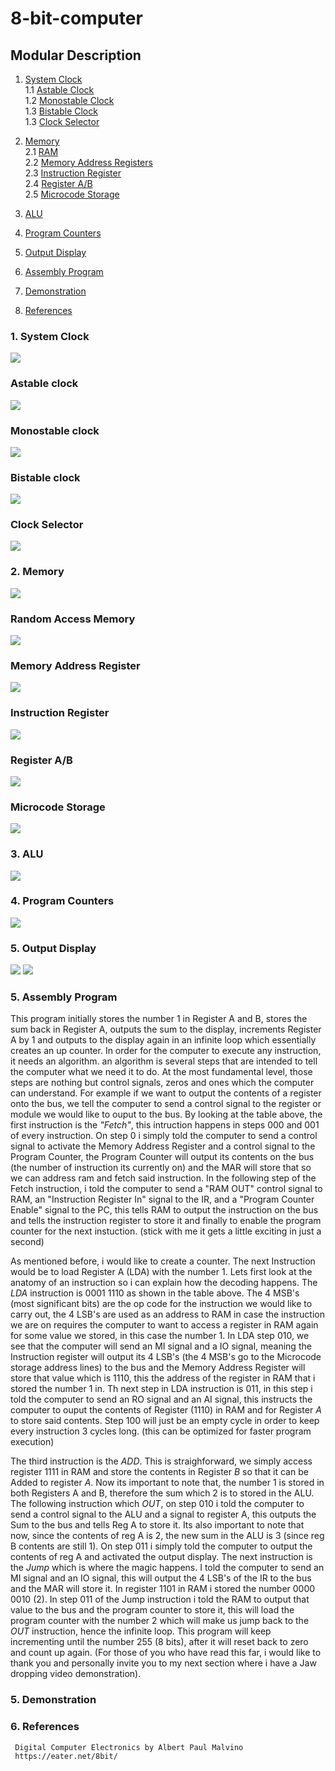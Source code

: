 # 8-bit-computer

## Modular Description

1. [ System Clock ](#desc)  
     1.1 [Astable Clock ](#astable)  
     1.2 [Monostable Clock ](#monostable)  
     1.3 [Bistable Clock ](#bistable)  
     1.3 [Clock Selector ](#selector)  
    
2. [ Memory ](#memory)  
     2.1 [RAM ](#RAM)  
     2.2 [Memory Address Registers](#MAR)  
     2.3 [Instruction Register ](#IR)  
     2.4 [Register A/B](#RegisterA)   
     2.5 [Microcode Storage](#micro)  
     
3. [ALU](#alu)  

4. [Program Counters ](#ProgramCounter)  

5. [Output Display ](#output)  

6. [Assembly Program](#assembly)

6. [Demonstration ](#demo)   

7. [References ](#refs)  

<a name="desc"></a>
### 1. System Clock  
   <img src="images/SystemClock.JPG">

<a name="astable"></a>
### Astable clock
   <img src="images/astable.JPG">

<a name="monostable"></a>
### Monostable clock
   <img src="images/monostable.JPG">

<a name="bistable"></a>
### Bistable clock
   <img src="images/bistable.JPG">
   
<a name="selector"></a>
### Clock Selector
   <img src="images/ClockSelector.JPG">

<a name="memory"></a>
### 2. Memory
   <img src="images/Memory.JPG">

<a name="RAM"></a>
### Random Access Memory
   <img src="images/RAM.JPG">
     
<a name="MAR"></a>
### Memory Address Register
   <img src="images/MemoryAdressRegister.JPG">
   
<a name="IR"></a>
### Instruction Register
   <img src="images/InstructionRegister.jpg">

<a name="RegisterA"></a>
### Register A/B
   <img src="images/RegistersA_B.JPG">
    
<a name="micro"></a>
### Microcode Storage
   <img src="images/MicrocodeStorage.JPG">
   
<a name="alu"></a>
### 3. ALU
   <img src="images/ALU.JPG">
   
<a name="ProgramCounter"></a>  
### 4. Program Counters
   <img src="images/ProgramCounters.JPG">

<a name="output"></a>  
### 5. Output Display
   <img src="images/output.JPG">
   <img src="images/output2.JPG">
   
<a name="output"></a>  
### 5. Assembly Program
   
   
   This program initially stores the number 1 in Register A and B, stores the sum back in Register A, outputs the sum to the display, increments Register A by 1 and outputs to the display again in an infinite loop which essentially creates an up counter. In order for the computer to execute any instruction, it needs an algorithm. an algorithm is several steps that are intended to tell the computer what we need it to do. At the most fundamental level, those steps are nothing but control signals, zeros and ones which the computer can understand. For example if we want to output the contents of a register onto the bus, we tell the computer to send a control signal to the register or module we would like to ouput to the bus. By looking at the table above, the first instruction is the *"Fetch"*, this intruction happens in steps 000 and 001 of every instruction. On step 0 i simply told the computer to send a control signal to activate the Memory Address Register and a control signal to the Program Counter, the Program Counter will output its contents on the bus (the number of instruction its currently on) and the MAR will store that so we can address ram and fetch said instruction. In the following step of the Fetch instruction, i told the computer to send a "RAM OUT" control signal to RAM, an "Instruction Register In" signal to the IR, and a "Program Counter Enable" signal to the PC, this tells RAM to output the instruction on the bus and tells the instruction register to store it and finally to enable the program counter for the next instuction. (stick with me it gets a little exciting in just a second)
   
   As mentioned before, i would like to create a counter. The next Instruction would be to load Register A (LDA) with the number 1. Lets first look at the anatomy of an instruction so i can explain how the decoding happens. The *LDA* instruction is 0001 1110 as shown in the table above. The 4 MSB's (most significant bits) are the op code for the instruction we would like to carry out, the 4 LSB's are used as an address to RAM in case the instruction we are on requires the computer to want to access a register in RAM again for some value we stored, in this case the number 1. In LDA step 010, we see that the computer will send an MI signal and a IO signal, meaning the Instruction register will output its 4 LSB's (the 4 MSB's go to the Microcode storage address lines) to the bus and the Memory Address Register will store that value which is 1110, this the address of the register in RAM that i stored the number 1 in. Th next step in LDA instruction is 011, in this step i told the computer to send an RO signal and an AI signal, this instructs the computer to ouput the contents of Register (1110) in RAM and for Register *A* to store said contents. Step 100 will just be an empty cycle in order to keep every instruction 3 cycles long. (this can be optimized for faster program execution)
   
   The third instruction is the *ADD*. This is straighforward, we simply access register 1111 in RAM and store the contents in Register *B* so that it can be Added to register *A*. Now its important to note that, the number 1 is stored in both Registers A and B, therefore the sum which 2 is to stored in the ALU. The following instruction which *OUT*, on step 010 i told the computer to send a control signal to the ALU and a signal to register A, this outputs the Sum to the bus and tells Reg A to store it. Its also important to note that now, since the contents of reg A is 2, the new sum in the ALU is 3 (since reg B contents are still 1). On step 011 i simply told the computer to output the contents of reg A and activated the output display. The next instruction is the *Jump* which is where the magic happens. I told the computer to send an MI signal and an IO signal, this will output the 4 LSB's of the IR to the bus and the MAR will store it. In register 1101 in RAM i stored the number 0000 0010 (2). In step 011 of the Jump instruction i told the RAM to output that value to the bus and the program counter to store it, this will load the program counter with the number 2 which will make us jump back to the *OUT* instruction, hence the infinite loop. This program will keep incrementing until the number 255 (8 bits), after it will reset back to zero and count up again. (For those of you who have read this far, i would like to thank you and personally invite you to my next section where i have a Jaw dropping video demonstration). 

<a name="demo"></a>  
### 5. Demonstration

<a name="refs"></a>
### 6. References
     Digital Computer Electronics by Albert Paul Malvino
     https://eater.net/8bit/
